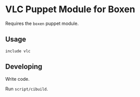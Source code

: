 # VLC Puppet Module for Boxen

Requires the `boxen` puppet module.

## Usage

```puppet
include vlc
```

## Developing

Write code.

Run `script/cibuild`.
